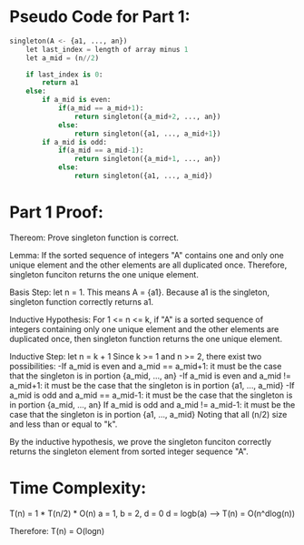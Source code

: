 # Pseudo Code for Part 1:

```python
singleton(A <- {a1, ..., an})
    let last_index = length of array minus 1
    let a_mid = (n//2)

    if last_index is 0:
        return a1
    else:
        if a_mid is even:
            if(a_mid == a_mid+1):
                return singleton({a_mid+2, ..., an})
            else:
                return singleton({a1, ..., a_mid+1})
        if a_mid is odd:
            if(a_mid == a_mid-1):
                return singleton({a_mid+1, ..., an})
            else:
                return singleton({a1, ..., a_mid})
```
# Part 1 Proof:

Thereom:
Prove singleton function is correct.

Lemma:
If the sorted sequence of integers "A" contains one and only one unique element and the other elements are all duplicated once. Therefore, singleton funciton returns the one unique element.

Basis Step:
let n = 1. This means A = {a1}. Because a1 is the singleton, singleton function correctly returns a1.

Inductive Hypothesis:
For 1 <= n <= k, if "A" is a sorted sequence of integers containing only one unique element and the other elements are duplicated once, then singleton function returns the one unique element.

Inductive Step:
let n = k + 1
Since k >= 1 and n >= 2, there exist two possibilities:
    -If a_mid is even and a_mid == a_mid+1:
        it must be the case that the singleton is in portion {a_mid, ..., an}
    -If a_mid is even and a_mid != a_mid+1:
        it must be the case that the singleton is in portion {a1, ..., a_mid}
    -If a_mid is odd and a_mid == a_mid-1:
        it must be the case that the singleton is in portion {a_mid, ..., an}
    If a_mid is odd and a_mid != a_mid-1:
        it must be the case that the singleton is in portion {a1, ..., a_mid}
    Noting that all (n/2) size and less than or equal to "k".

By the inductive hypothesis, we prove the singleton funciton correctly returns the singleton element from sorted integer sequence "A".

# Time Complexity:

T(n) = 1 * T(n/2) * O(n)
a = 1, b = 2, d = 0
d = logb(a) --> T(n) = O(n^dlog(n))

Therefore: T(n) = O(logn)


